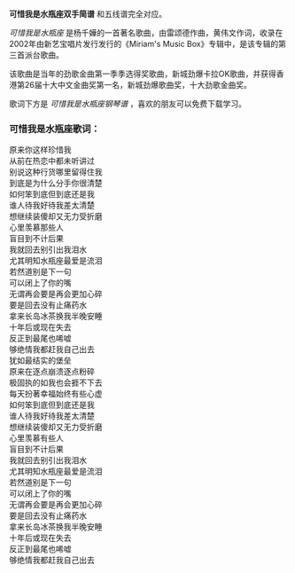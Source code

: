

**可惜我是水瓶座双手简谱** 和五线谱完全对应。

_可惜我是水瓶座_ 是杨千嬅的一首著名歌曲，由雷颂德作曲，黄伟文作词，收录在2002年由新艺宝唱片发行发行的《Miriam's Music
Box》专辑中，是该专辑的第三首派台歌曲。

该歌曲是当年的劲歌金曲第一季季选得奖歌曲，新城劲爆卡拉OK歌曲，并获得香港第26届十大中文金曲奖第一名，新城劲爆歌曲奖，十大劲歌金曲奖。

歌词下方是 _可惜我是水瓶座钢琴谱_ ，喜欢的朋友可以免费下载学习。

### 可惜我是水瓶座歌词：

原来你这样珍惜我  
从前在热恋中都未听讲过  
别说这种行货哪里留得住我  
到底是为什么分手你很清楚  
如何笨到底但到底还是我  
谁人待我好待我差太清楚  
想继续装傻却又无力受折磨  
心里羡慕那些人  
盲目到不计后果  
我就回去别引出我泪水  
尤其明知水瓶座最爱是流泪  
若然道别是下一句  
可以闭上了你的嘴  
无谓再会要是再会更加心碎  
要是回去没有止痛药水  
拿来长岛冰茶换我半晚安睡  
十年后或现在失去  
反正到最尾也唏嘘  
够绝情我都赶我自己出去  
犹如最结实的堡垒  
原来在逐点崩溃逐点粉碎  
极固执的如我也会捱不下去  
每天扮著幸福始终有些心虚  
如何笨到底但到底还是我  
谁人待我好待我差太清楚  
想继续装傻却又无力受折磨  
心里羡慕有些人  
盲目到不计后果  
我就回去别引出我泪水  
尤其明知水瓶座最爱是流泪  
若然道别是下一句  
可以闭上了你的嘴  
无谓再会要是再会更加心碎  
要是回去没有止痛药水  
拿来长岛冰茶换我半晚安睡  
十年后或现在失去  
反正到最尾也唏嘘  
够绝情我都赶我自己出去

